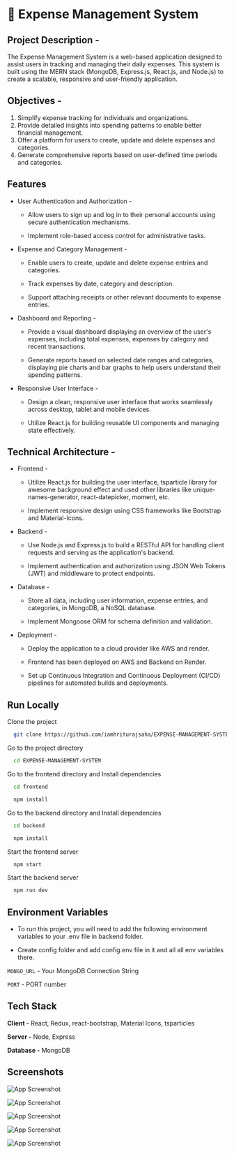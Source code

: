 # 💸 Expense Management System

## Project Description -

The Expense Management System is a web-based application designed to assist users in tracking and managing their daily expenses. This system is built using the MERN stack (MongoDB, Express.js, React.js, and Node.js) to create a scalable, responsive and user-friendly application.

## Objectives -

1. Simplify expense tracking for individuals and organizations.
2. Provide detailed insights into spending patterns to enable better financial management.
3. Offer a platform for users to create, update and delete expenses and categories.
4. Generate comprehensive reports based on user-defined time periods and categories.

## Features

- User Authentication and Authorization -

  - Allow users to sign up and log in to their personal accounts using secure authentication mechanisms.
    
  - Implement role-based access control for administrative tasks.

- Expense and Category Management -

  - Enable users to create, update and delete expense entries and categories.
  
  - Track expenses by date, category and description.
    
  - Support attaching receipts or other relevant documents to expense entries.

- Dashboard and Reporting -

  - Provide a visual dashboard displaying an overview of the user's expenses, including total expenses, expenses by category and recent transactions.
    
  - Generate reports based on selected date ranges and categories, displaying pie charts and bar graphs to help users understand their spending patterns.
    

- Responsive User Interface -

  - Design a clean, responsive user interface that works seamlessly across desktop, tablet and mobile devices.
    
  - Utilize React.js for building reusable UI components and managing state effectively.


## Technical Architecture -

- Frontend -

  - Utilize React.js for building the user interface, tsparticle library for awesome background effect and used other libraries like unique-names-generator, react-datepicker, moment, etc.
    
  - Implement responsive design using CSS frameworks like Bootstrap and Material-Icons.

- Backend -

  - Use Node.js and Express.js to build a RESTful API for handling client requests and serving as the application's backend.
    
  - Implement authentication and authorization using JSON Web Tokens (JWT) and middleware to protect endpoints.

- Database -
  
  - Store all data, including user information, expense entries, and categories, in MongoDB, a NoSQL database.
    
  - Implement Mongoose ORM for schema definition and validation.

- Deployment -

  - Deploy the application to a cloud provider like AWS and render.
    
  - Frontend has been deployed on AWS and Backend on Render.
    
  - Set up Continuous Integration and Continuous Deployment (CI/CD) pipelines for automated builds and deployments.
  
## Run Locally

Clone the project

```bash
  git clone https://github.com/iamhriturajsaha/EXPENSE-MANAGEMENT-SYSTEM
```

Go to the project directory

```bash
  cd EXPENSE-MANAGEMENT-SYSTEM
```

Go to the frontend directory and Install dependencies

```bash
  cd frontend
```
```bash
  npm install
```

Go to the backend directory and Install dependencies

```bash
  cd backend
```
```bash
  npm install
```

Start the frontend server

```bash
  npm start
```

Start the backend server

```bash
  npm run dev
```

## Environment Variables

- To run this project, you will need to add the following environment variables to your .env file in backend folder.
  
- Create config folder and add config.env file in it and all all env variables there.

`MONGO_URL` - Your MongoDB Connection String

`PORT` - PORT number


## Tech Stack

**Client -** React, Redux, react-bootstrap, Material Icons, tsparticles

**Server -** Node, Express

**Database -** MongoDB

## Screenshots

![App Screenshot](https://i.postimg.cc/6qLR3WNt/Expense-Management-System-Brave-19-04-2023-11-08-53.png)

![App Screenshot](https://i.postimg.cc/DynLNXqZ/Expense-Management-System-Brave-19-04-2023-11-08-59.png)

![App Screenshot](https://i.postimg.cc/Dy6L3wgc/Expense-Management-System-Brave-19-04-2023-11-15-46.png)

![App Screenshot](https://i.postimg.cc/13YF47bn/Expense-Management-System-Brave-19-04-2023-11-15-54.png)

![App Screenshot](https://i.postimg.cc/rwpWV2Z2/Expense-Management-System-Brave-19-04-2023-11-16-01.png)
